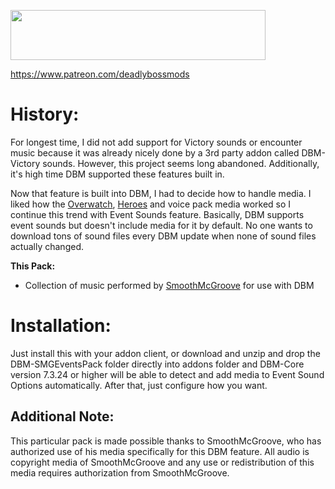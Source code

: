 <p><img src="http://mysticalos.com/images/DBM/support_on_patreon.png" width="408" height="80" /></p>
<p><a href="https://www.patreon.com/deadlybossmods">https://www.patreon.com/deadlybossmods</a></p>

# History:
For longest time, I did not add support for Victory sounds or encounter music because it was already nicely done by a 3rd party addon called DBM-Victory sounds. However, this project seems long abandoned. Additionally, it's high time DBM supported these features built in.

Now that feature is built into DBM, I had to decide how to handle media. I liked how the [Overwatch](https://www.curseforge.com/wow/addons/deadly-boss-mods-dbm-overwatch-countdown-pack), [Heroes](https://www.curseforge.com/wow/addons/deadly-boss-mods-dbm-heroes-of-the-storm-hots) and voice pack media worked so I continue this trend with Event Sounds feature. Basically, DBM supports event sounds but doesn't include media for it by default. No one wants to download tons of sound files every DBM update when none of sound files actually changed.

**This Pack:**
- Collection of music performed by [SmoothMcGroove](https://www.youtube.com/user/SmoothMcGroove) for use with DBM

# Installation:
Just install this with your addon client, or download and unzip and drop the DBM-SMGEventsPack folder directly into addons folder and DBM-Core version 7.3.24 or higher will be able to detect and add media to Event Sound Options automatically. After that, just configure how you want.

## Additional Note:
This particular pack is made possible thanks to SmoothMcGroove, who has authorized use of his media specifically for this DBM feature. All audio is copyright media of SmoothMcGroove and any use or redistribution of this media requires authorization from SmoothMcGroove.
